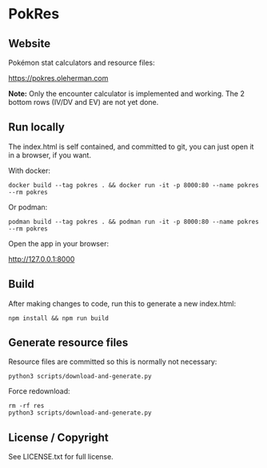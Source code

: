 # PokRes

## Website

Pokémon stat calculators and resource files:

https://pokres.oleherman.com

**Note:** Only the encounter calculator is implemented and working.
The 2 bottom rows (IV/DV and EV) are not yet done.

## Run locally

The index.html is self contained, and committed to git, you can just open it in a browser, if you want.

With docker:

```
docker build --tag pokres . && docker run -it -p 8000:80 --name pokres --rm pokres
```

Or podman:

```
podman build --tag pokres . && podman run -it -p 8000:80 --name pokres --rm pokres
```

Open the app in your browser:

http://127.0.0.1:8000

## Build

After making changes to code, run this to generate a new index.html:

```
npm install && npm run build
```

## Generate resource files

Resource files are committed so this is normally not necessary:

```
python3 scripts/download-and-generate.py
```

Force redownload:

```
rm -rf res
python3 scripts/download-and-generate.py
```

## License / Copyright

See LICENSE.txt for full license.
